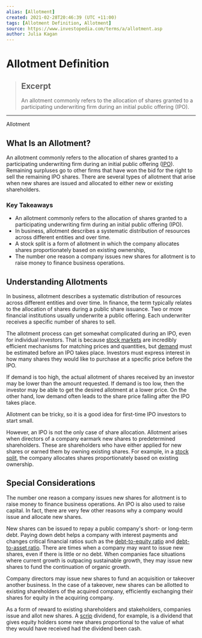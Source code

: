 ```yaml
---
alias: [Allotment]
created: 2021-02-28T20:46:39 (UTC +11:00)
tags: [Allotment Definition, Allotment]
source: https://www.investopedia.com/terms/a/allotment.asp
author: Julia Kagan
---
```


# Allotment Definition

> ## Excerpt
> An allotment commonly refers to the allocation of shares granted to a participating underwriting firm during an initial public offering (IPO).

---

Allotment
## What Is an Allotment?

An allotment commonly refers to the allocation of shares granted to a participating underwriting firm during an initial public offering ([IPO](https://www.investopedia.com/terms/i/ipo.asp)). Remaining surpluses go to other firms that have won the bid for the right to sell the remaining IPO shares. There are several types of allotment that arise when new shares are issued and allocated to either new or existing shareholders.

### Key Takeaways

-   An allotment commonly refers to the allocation of shares granted to a participating underwriting firm during an initial public offering (IPO).
-   In business, allotment describes a systematic distribution of resources across different entities and over time.
-   A stock split is a form of allotment in which the company allocates shares proportionately based on existing ownership,
-   The number one reason a company issues new shares for allotment is to raise money to finance business operations.

## Understanding Allotments

In business, allotment describes a systematic distribution of resources across different entities and over time. In finance, the term typically relates to the allocation of shares during a public share issuance. Two or more financial institutions usually underwrite a public offering. Each underwriter receives a specific number of shares to sell.

The allotment process can get somewhat complicated during an IPO, even for individual investors. That is because [stock markets](https://www.investopedia.com/articles/investing/082614/how-stock-market-works.asp) are incredibly efficient mechanisms for matching prices and quantities, but [demand](https://www.investopedia.com/terms/d/demand.asp) must be estimated before an IPO takes place. Investors must express interest in how many shares they would like to purchase at a specific price before the IPO.

If demand is too high, the actual allotment of shares received by an investor may be lower than the amount requested. If demand is too low, then the investor may be able to get the desired allotment at a lower price. On the other hand, low demand often leads to the share price falling after the IPO takes place.

Allotment can be tricky, so it is a good idea for first-time IPO investors to start small.

However, an IPO is not the only case of share allocation. Allotment arises when directors of a company earmark new shares to predetermined shareholders. These are shareholders who have either applied for new shares or earned them by owning existing shares. For example, in a [stock split](https://www.investopedia.com/terms/s/stocksplit.asp), the company allocates shares proportionately based on existing ownership.

## Special Considerations

The number one reason a company issues new shares for allotment is to raise money to finance business operations. An IPO is also used to raise capital. In fact, there are very few other reasons why a company would issue and allocate new shares.

New shares can be issued to repay a public company's short- or long-term debt. Paying down debt helps a company with interest payments and changes critical financial ratios such as the [debt-to-equity ratio](https://www.investopedia.com/terms/d/debtequityratio.asp) and [debt-to-asset ratio](https://www.investopedia.com/terms/t/totaldebttototalassets.asp). There are times when a company may want to issue new shares, even if there is little or no debt. When companies face situations where current growth is outpacing sustainable growth, they may issue new shares to fund the continuation of organic growth.

Company directors may issue new shares to fund an acquisition or takeover another business. In the case of a takeover, new shares can be allotted to existing shareholders of the acquired company, efficiently exchanging their shares for equity in the acquiring company.

As a form of reward to existing shareholders and stakeholders, companies issue and allot new shares. A [scrip](https://www.investopedia.com/terms/s/scrip.asp) dividend, for example, is a dividend that gives equity holders some new shares proportional to the value of what they would have received had the dividend been cash.
